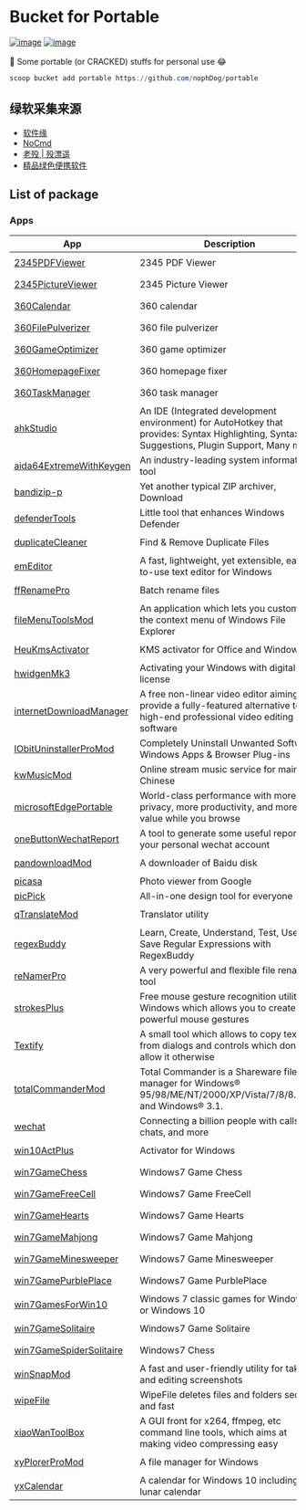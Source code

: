 # Bucket for Portable
<a href="https://github.com/nophDog/portable/tree/master/bucket"><img src="https://img.shields.io/badge/manifests-47-brightgreen" alt="image" style="max-width:100%;"></a>
<a href="https://github.com/nophDog/portable/tree/master/bucket"><img src="https://img.shields.io/badge/quality-99%25-red" alt="image" style="max-width:100%;"></a>
<br>
<br>
🚀 Some portable (or CRACKED) stuffs for personal use 😂

```powershell
scoop bucket add portable https://github.com/nophDog/portable
```

## 绿软采集来源
- [软件缘](https://www.appcgn.com)
- [NoCmd](https://www.nocmd.com)
- [老殁 | 殁漂遥](https://www.mpyit.com/category/pcsoft)
- [精品绿色便携软件](https://www.portablesoft.org)

## List of package

### Apps

| App | Description | Version | Install Command |
|-----|-------------|---------|-----------------|
| [2345PDFViewer](http://haozip.2345.cc/pdf.htm) | 2345 PDF Viewer | `9.2.1.8477` | `scoop install 2345PDFViewer` |
| [2345PictureViewer](http://pic.2345.cc) | 2345 Picture Viewer | `9.2.1.8477` | `scoop install 2345PictureViewer` |
| [360Calendar](https://www.360.cn) | 360 calendar | `1.0.0` | `scoop install 360Calendar` |
| [360FilePulverizer](https://www.360.cn) | 360 file pulverizer | `1.0.0` | `scoop install 360FilePulverizer` |
| [360GameOptimizer](https://www.360.cn) | 360 game optimizer | `1.0.0` | `scoop install 360GameOptimizer` |
| [360HomepageFixer](https://www.360.cn) | 360 homepage fixer | `1.0.0` | `scoop install 360HomepageFixer` |
| [360TaskManager](https://www.360.cn) | 360 task manager | `1.0.0` | `scoop install 360TaskManager` |
| [ahkStudio](http://www.maestrith.com/ahk-studio) | An IDE (Integrated development environment) for AutoHotkey that provides: Syntax Highlighting, Syntax Suggestions, Plugin Support, Many more! | `1.005.26` | `scoop install ahkStudio` |
| [aida64ExtremeWithKeygen](https://www.aida64.com) | An industry-leading system information tool | `6.20.5300` | `scoop install aida64ExtremeWithKeygen` |
| [bandizip-p](https://en.bandisoft.com/bandizip) | Yet another typical ZIP archiver, Download | `6.26` | `scoop install bandizip-p` |
| [defenderTools](https://t.me/RatiborusKMSTools/596) | Little tool that enhances Windows Defender | `1.05` | `scoop install defenderTools` |
| [duplicateCleaner](https://www.duplicatecleaner.com/) | Find & Remove Duplicate Files | `4.1.2` | `scoop install duplicateCleaner` |
| [emEditor](https://www.emeditor.com/) | A fast, lightweight, yet extensible, easy-to-use text editor for Windows | `19.1.0` | `scoop install emEditor` |
| [ffRenamePro](https://www.duplicatecleaner.com/) | Batch rename files | `3.0` | `scoop install ffRenamePro` |
| [fileMenuToolsMod](https://www.lopesoft.com/index.php/en/products/filemenutools) | An application which lets you customize the context menu of Windows File Explorer | `7.7` | `scoop install fileMenuToolsMod` |
| [HeuKmsActivator](http://www.carrotchou.blog/230.html) | KMS activator for Office and Windows | `19.6.0` | `scoop install HeuKmsActivator` |
| [hwidgenMk3](https://bfas237blog.info/downloads/hwidgen-windows-10-digital-license-activator/00/) | Activating your Windows with digital license | `60.20.10` | `scoop install hwidgenMk3` |
| [internetDownloadManager](https://www.internetdownloadmanager.com) | A free non-linear video editor aiming to provide a fully-featured alternative to high-end professional video editing software | `6.36.3` | `scoop install internetDownloadManager` |
| [IObitUninstallerProMod](https://www.iobit.com) | Completely Uninstall Unwanted Software, Windows Apps & Browser Plug-ins | `9.0.2.20` | `scoop install IObitUninstallerProMod` |
| [kwMusicMod](https://www.kuwo.cn) | Online stream music service for mainly Chinese | `9.0.4.0_W4` | `scoop install kwMusicMod` |
| [microsoftEdgePortable](https://www.microsoft.com/en-us/edge) | World-class performance with more privacy, more productivity, and more value while you browse | `80.0.361.57` | `scoop install microsoftEdgePortable` |
| [oneButtonWechatReport](Unknown) | A tool to generate some useful reports for your personal wechat account | `1.0` | `scoop install oneButtonWechatReport` |
| [pandownloadMod](http://pandownload.com/) | A downloader of Baidu disk | `2.2.2` | `scoop install pandownloadMod` |
| [picasa](https://picasa.en.uptodown.com/windows) | Photo viewer from Google | `3.9.138.150` | `scoop install picasa` |
| [picPick](https://picpick.app) | All-in-one design tool for everyone | `5.0.7` | `scoop install picPick` |
| [qTranslateMod](https://quest-app.appspot.com) | Translator utility | `6.7.5` | `scoop install qTranslateMod` |
| [regexBuddy](https://www.regexbuddy.com/) | Learn, Create, Understand, Test, Use and Save Regular Expressions with RegexBuddy | `4.9.0` | `scoop install regexBuddy` |
| [reNamerPro](https://www.den4b.com/products/renamer) | A very powerful and flexible file renaming tool | `7.1.0` | `scoop install reNamerPro` |
| [strokesPlus](https://www.strokesplus.com/) | Free mouse gesture recognition utility for Windows which allows you to create powerful mouse gestures | `0.3.7.8` | `scoop install strokesPlus` |
| [Textify](https://rammichael.com/textify) | A small tool which allows to copy text from dialogs and controls which don’t allow it otherwise | `1.8.1` | `scoop install Textify` |
| [totalCommanderMod](https://www.ghisler.com) | Total Commander is a Shareware file manager for Windows® 95/98/ME/NT/2000/XP/Vista/7/8/8.1/10, and Windows® 3.1. | `9.50.61` | `scoop install totalCommanderMod` |
| [wechat](https://www.wechat.com/en) | Connecting a billion people with calls, chats, and more | `2.8.0.121` | `scoop install wechat` |
| [win10ActPlus](http://www.th-sjy.com/?p=4275) | Activator for Windows | `1.1` | `scoop install win10ActPlus` |
| [win7GameChess](https://winaero.com/blog/get-windows-7-games-for-windows-10) | Windows7 Game Chess | `2020` | `scoop install win7GameChess` |
| [win7GameFreeCell](https://winaero.com/blog/get-windows-7-games-for-windows-10) | Windows7 Game FreeCell | `2020` | `scoop install win7GameFreeCell` |
| [win7GameHearts](https://winaero.com/blog/get-windows-7-games-for-windows-10) | Windows7 Game Hearts | `2020` | `scoop install win7GameHearts` |
| [win7GameMahjong](https://winaero.com/blog/get-windows-7-games-for-windows-10) | Windows7 Game Mahjong | `2020` | `scoop install win7GameMahjong` |
| [win7GameMinesweeper](https://winaero.com/blog/get-windows-7-games-for-windows-10) | Windows7 Game Minesweeper | `2020` | `scoop install win7GameMinesweeper` |
| [win7GamePurblePlace](https://winaero.com/blog/get-windows-7-games-for-windows-10) | Windows7 Game PurblePlace | `2020` | `scoop install win7GamePurblePlace` |
| [win7GamesForWin10](https://winaero.com/blog/get-windows-7-games-for-windows-10) | Windows 7 classic games for Windows 8 or Windows 10 | `2020` | `scoop install win7GamesForWin10` |
| [win7GameSolitaire](https://winaero.com/blog/get-windows-7-games-for-windows-10) | Windows7 Game Solitaire | `2020` | `scoop install win7GameSolitaire` |
| [win7GameSpiderSolitaire](https://winaero.com/blog/get-windows-7-games-for-windows-10) | Windows7 Chess | `2020` | `scoop install win7GameSpiderSolitaire` |
| [winSnapMod](https://www.ntwind.com/software/winsnap.html) | A fast and user-friendly utility for taking and editing screenshots | `5.2.2` | `scoop install winSnapMod` |
| [wipeFile](https://www.gaijin.at/en/software/wipefile) | WipeFile deletes files and folders secure and fast | `3.3` | `scoop install wipeFile` |
| [xiaoWanToolBox](https://maruko.appinn.me) | A GUI front for x264, ffmpeg, etc command line tools, which aims at making video compressing easy | `194` | `scoop install xiaoWanToolBox` |
| [xyPlorerProMod](https://xyplorer.com) | A file manager for Windows | `20.80.0100` | `scoop install xyPlorerProMod` |
| [yxCalendar](http://www.youxiao.cn) | A calendar for Windows 10 including lunar calendar | `2.0.1.18` | `scoop install yxCalendar` |